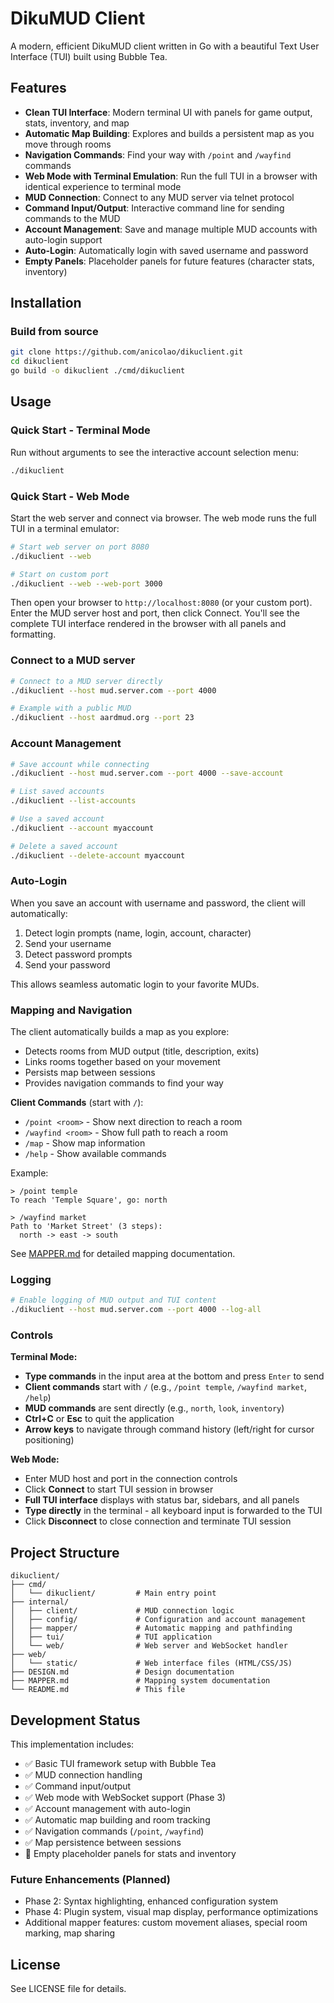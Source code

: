 # DikuMUD Client

A modern, efficient DikuMUD client written in Go with a beautiful Text User Interface (TUI) built using Bubble Tea.

## Features

- **Clean TUI Interface**: Modern terminal UI with panels for game output, stats, inventory, and map
- **Automatic Map Building**: Explores and builds a persistent map as you move through rooms
- **Navigation Commands**: Find your way with `/point` and `/wayfind` commands
- **Web Mode with Terminal Emulation**: Run the full TUI in a browser with identical experience to terminal mode
- **MUD Connection**: Connect to any MUD server via telnet protocol
- **Command Input/Output**: Interactive command line for sending commands to the MUD
- **Account Management**: Save and manage multiple MUD accounts with auto-login support
- **Auto-Login**: Automatically login with saved username and password
- **Empty Panels**: Placeholder panels for future features (character stats, inventory)

## Installation

### Build from source

```bash
git clone https://github.com/anicolao/dikuclient.git
cd dikuclient
go build -o dikuclient ./cmd/dikuclient
```

## Usage

### Quick Start - Terminal Mode

Run without arguments to see the interactive account selection menu:

```bash
./dikuclient
```

### Quick Start - Web Mode

Start the web server and connect via browser. The web mode runs the full TUI in a terminal emulator:

```bash
# Start web server on port 8080
./dikuclient --web

# Start on custom port
./dikuclient --web --web-port 3000
```

Then open your browser to `http://localhost:8080` (or your custom port). Enter the MUD server host and port, then click Connect. You'll see the complete TUI interface rendered in the browser with all panels and formatting.

### Connect to a MUD server

```bash
# Connect to a MUD server directly
./dikuclient --host mud.server.com --port 4000

# Example with a public MUD
./dikuclient --host aardmud.org --port 23
```

### Account Management

```bash
# Save account while connecting
./dikuclient --host mud.server.com --port 4000 --save-account

# List saved accounts
./dikuclient --list-accounts

# Use a saved account
./dikuclient --account myaccount

# Delete a saved account
./dikuclient --delete-account myaccount
```

### Auto-Login

When you save an account with username and password, the client will automatically:
1. Detect login prompts (name, login, account, character)
2. Send your username
3. Detect password prompts
4. Send your password

This allows seamless automatic login to your favorite MUDs.

### Mapping and Navigation

The client automatically builds a map as you explore:
- Detects rooms from MUD output (title, description, exits)
- Links rooms together based on your movement
- Persists map between sessions
- Provides navigation commands to find your way

**Client Commands** (start with `/`):
- `/point <room>` - Show next direction to reach a room
- `/wayfind <room>` - Show full path to reach a room
- `/map` - Show map information
- `/help` - Show available commands

Example:
```
> /point temple
To reach 'Temple Square', go: north

> /wayfind market
Path to 'Market Street' (3 steps):
  north -> east -> south
```

See [MAPPER.md](MAPPER.md) for detailed mapping documentation.

### Logging

```bash
# Enable logging of MUD output and TUI content
./dikuclient --host mud.server.com --port 4000 --log-all
```

### Controls

**Terminal Mode:**
- **Type commands** in the input area at the bottom and press `Enter` to send
- **Client commands** start with `/` (e.g., `/point temple`, `/wayfind market`, `/help`)
- **MUD commands** are sent directly (e.g., `north`, `look`, `inventory`)
- **Ctrl+C** or **Esc** to quit the application
- **Arrow keys** to navigate through command history (left/right for cursor positioning)

**Web Mode:**
- Enter MUD host and port in the connection controls
- Click **Connect** to start TUI session in browser
- **Full TUI interface** displays with status bar, sidebars, and all panels
- **Type directly** in the terminal - all keyboard input is forwarded to the TUI
- Click **Disconnect** to close connection and terminate TUI session

## Project Structure

```
dikuclient/
├── cmd/
│   └── dikuclient/         # Main entry point
├── internal/
│   ├── client/             # MUD connection logic
│   ├── config/             # Configuration and account management
│   ├── mapper/             # Automatic mapping and pathfinding
│   ├── tui/                # TUI application
│   └── web/                # Web server and WebSocket handler
├── web/
│   └── static/             # Web interface files (HTML/CSS/JS)
├── DESIGN.md               # Design documentation
├── MAPPER.md               # Mapping system documentation
└── README.md               # This file
```

## Development Status

This implementation includes:
- ✅ Basic TUI framework setup with Bubble Tea
- ✅ MUD connection handling
- ✅ Command input/output
- ✅ Web mode with WebSocket support (Phase 3)
- ✅ Account management with auto-login
- ✅ Automatic map building and room tracking
- ✅ Navigation commands (`/point`, `/wayfind`)
- ✅ Map persistence between sessions
- 🔲 Empty placeholder panels for stats and inventory

### Future Enhancements (Planned)

- Phase 2: Syntax highlighting, enhanced configuration system
- Phase 4: Plugin system, visual map display, performance optimizations
- Additional mapper features: custom movement aliases, special room marking, map sharing

## License

See LICENSE file for details.
